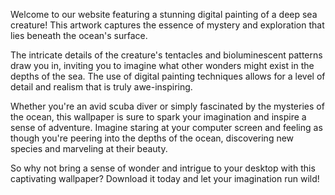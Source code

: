 <!--
Write me content for website with wallpaper "A digital painting of a deep sea creature, with tentacles and bioluminescent patterns evoking a sense of mystery and exploration."
-->

<!--font:Montserrat-->

Welcome to our website featuring a stunning digital painting of a deep sea creature! This artwork captures the essence of mystery and exploration that lies beneath the ocean's surface.

The intricate details of the creature's tentacles and bioluminescent patterns draw you in, inviting you to imagine what other wonders might exist in the depths of the sea. The use of digital painting techniques allows for a level of detail and realism that is truly awe-inspiring.

Whether you're an avid scuba diver or simply fascinated by the mysteries of the ocean, this wallpaper is sure to spark your imagination and inspire a sense of adventure. Imagine staring at your computer screen and feeling as though you're peering into the depths of the ocean, discovering new species and marveling at their beauty.

So why not bring a sense of wonder and intrigue to your desktop with this captivating wallpaper? Download it today and let your imagination run wild!
